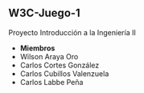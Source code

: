 ## W3C-Juego-1

Proyecto Introducción a la Ingeniería II

* **Miembros**
* Wilson Araya Oro
* Carlos Cortes González
* Carlos Cubillos Valenzuela
* Carlos Labbe Peña

